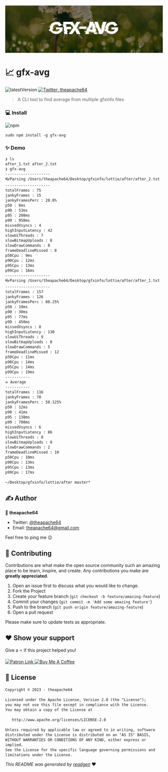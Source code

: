 ![](cover.jpeg)

# 📈 gfx-avg

![latestVersion](https://img.shields.io/github/v/release/theapache64/gfx-avg)
<a href="https://twitter.com/theapache64" target="_blank">
<img alt="Twitter: theapache64" src="https://img.shields.io/twitter/follow/theapache64.svg?style=social" />
</a>

> A CLI tool to find average from multiple gfxinfo files

### 💻 Install

![npm](https://img.shields.io/npm/v/gfx-avg)

```shell
sudo npm install -g gfx-avg
```

### ✨ Demo

```console
❯ ls
after_1.txt after_2.txt
❯ gfx-avg
--------------------
👓Parsing /Users/theapache64/Desktop/gfxinfo/lottie/after/after_2.txt
--------------------
totalFrames : 75
jankyFrames : 15
jankyFramesPerc : 20.0%
p50 : 6ms
p90 : 53ms
p95 : 200ms
p99 : 950ms
missedVsyncs : 4
highInputLatency : 42
slowUiThreads : 7
slowBitmapUploads : 0
slowDrawCommands : 0
frameDeadlineMissed : 8
p50Cpu : 9ms
p90Cpu : 12ms
p95Cpu : 13ms
p99Cpu : 16ms
--------------------
👓Parsing /Users/theapache64/Desktop/gfxinfo/lottie/after/after_1.txt
--------------------
totalFrames : 157
jankyFrames : 126
jankyFramesPerc : 80.25%
p50 : 19ms
p90 : 30ms
p95 : 77ms
p99 : 450ms
missedVsyncs : 8
highInputLatency : 130
slowUiThreads : 9
slowBitmapUploads : 0
slowDrawCommands : 5
frameDeadlineMissed : 12
p50Cpu : 11ms
p90Cpu : 14ms
p95Cpu : 14ms
p99Cpu : 19ms
-----------
➗ Average
-----------
totalFrames : 116
jankyFrames : 70
jankyFramesPerc : 50.125%
p50 : 12ms
p90 : 41ms
p95 : 138ms
p99 : 700ms
missedVsyncs : 6
highInputLatency : 86
slowUiThreads : 8
slowBitmapUploads : 0
slowDrawCommands : 2
frameDeadlineMissed : 10
p50Cpu : 10ms
p90Cpu : 13ms
p95Cpu : 13ms
p99Cpu : 17ms

~/Desktop/gfxinfo/lottie/after master*
```

## ✍️ Author

👤 **theapache64**

* Twitter: <a href="https://twitter.com/theapache64" target="_blank">@theapache64</a>
* Email: theapache64@gmail.com

Feel free to ping me 😉

## 🤝 Contributing

Contributions are what make the open source community such an amazing place to be learn, inspire, and create. Any
contributions you make are **greatly appreciated**.

1. Open an issue first to discuss what you would like to change.
1. Fork the Project
1. Create your feature branch (`git checkout -b feature/amazing-feature`)
1. Commit your changes (`git commit -m 'Add some amazing feature'`)
1. Push to the branch (`git push origin feature/amazing-feature`)
1. Open a pull request

Please make sure to update tests as appropriate.

## ❤ Show your support

Give a ⭐️ if this project helped you!

<a href="https://www.patreon.com/theapache64">
  <img alt="Patron Link" src="https://c5.patreon.com/external/logo/become_a_patron_button@2x.png" width="160"/>
</a>

<a href="https://www.buymeacoffee.com/theapache64" target="_blank">
    <img src="https://cdn.buymeacoffee.com/buttons/v2/default-yellow.png" alt="Buy Me A Coffee" width="160">
</a>


## 📝 License

```
Copyright © 2023 - theapache64

Licensed under the Apache License, Version 2.0 (the "License");
you may not use this file except in compliance with the License.
You may obtain a copy of the License at

   http://www.apache.org/licenses/LICENSE-2.0

Unless required by applicable law or agreed to in writing, software
distributed under the License is distributed on an "AS IS" BASIS,
WITHOUT WARRANTIES OR CONDITIONS OF ANY KIND, either express or implied.
See the License for the specific language governing permissions and
limitations under the License.
```

_This README was generated by [readgen](https://github.com/theapache64/readgen)_ ❤
